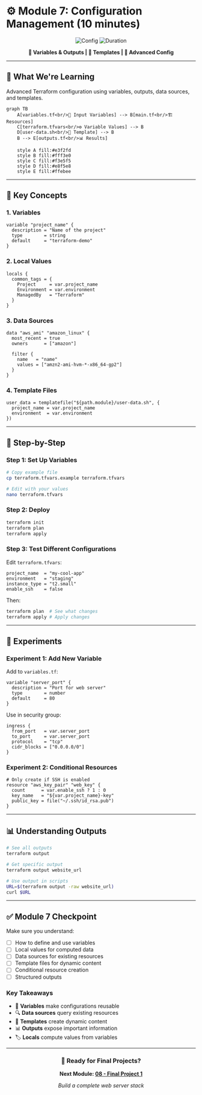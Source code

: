 # ⚙️ Module 7: Configuration Management (10 minutes)

<div align="center">

![Config](https://img.shields.io/badge/Module_7-Configuration-blue?style=for-the-badge&logo=gear&logoColor=white)
![Duration](https://img.shields.io/badge/Duration-10_Minutes-green?style=for-the-badge&logo=clock&logoColor=white)

**🎯 Variables & Outputs | 📝 Templates | 🔧 Advanced Config**

</div>

---

## 🎯 **What We're Learning**

Advanced Terraform configuration using variables, outputs, data sources, and templates.

```mermaid
graph TB
    A[variables.tf<br/>📝 Input Variables] --> B[main.tf<br/>🏗️ Resources]
    C[terraform.tfvars<br/>⚙️ Variable Values] --> B
    D[user-data.sh<br/>📄 Template] --> B
    B --> E[outputs.tf<br/>📊 Results]
    
    style A fill:#e3f2fd
    style B fill:#fff3e0
    style C fill:#f3e5f5
    style D fill:#e8f5e8
    style E fill:#ffebee
```

---

## 🔧 **Key Concepts**

### **1. Variables**
```hcl
variable "project_name" {
  description = "Name of the project"
  type        = string
  default     = "terraform-demo"
}
```

### **2. Local Values**
```hcl
locals {
  common_tags = {
    Project     = var.project_name
    Environment = var.environment
    ManagedBy   = "Terraform"
  }
}
```

### **3. Data Sources**
```hcl
data "aws_ami" "amazon_linux" {
  most_recent = true
  owners      = ["amazon"]
  
  filter {
    name   = "name"
    values = ["amzn2-ami-hvm-*-x86_64-gp2"]
  }
}
```

### **4. Template Files**
```hcl
user_data = templatefile("${path.module}/user-data.sh", {
  project_name = var.project_name
  environment  = var.environment
})
```

---

## 🚀 **Step-by-Step**

### **Step 1: Set Up Variables**
```bash
# Copy example file
cp terraform.tfvars.example terraform.tfvars

# Edit with your values
nano terraform.tfvars
```

### **Step 2: Deploy**
```bash
terraform init
terraform plan
terraform apply
```

### **Step 3: Test Different Configurations**
Edit `terraform.tfvars`:
```hcl
project_name  = "my-cool-app"
environment   = "staging"
instance_type = "t2.small"
enable_ssh    = false
```

Then:
```bash
terraform plan  # See what changes
terraform apply # Apply changes
```

---

## 🧪 **Experiments**

### **Experiment 1: Add New Variable**
Add to `variables.tf`:
```hcl
variable "server_port" {
  description = "Port for web server"
  type        = number
  default     = 80
}
```

Use in security group:
```hcl
ingress {
  from_port   = var.server_port
  to_port     = var.server_port
  protocol    = "tcp"
  cidr_blocks = ["0.0.0.0/0"]
}
```

### **Experiment 2: Conditional Resources**
```hcl
# Only create if SSH is enabled
resource "aws_key_pair" "web_key" {
  count      = var.enable_ssh ? 1 : 0
  key_name   = "${var.project_name}-key"
  public_key = file("~/.ssh/id_rsa.pub")
}
```

---

## 📊 **Understanding Outputs**

```bash
# See all outputs
terraform output

# Get specific output
terraform output website_url

# Use output in scripts
URL=$(terraform output -raw website_url)
curl $URL
```

---

## ✅ **Module 7 Checkpoint**

Make sure you understand:

- [ ] How to define and use variables
- [ ] Local values for computed data
- [ ] Data sources for existing resources
- [ ] Template files for dynamic content
- [ ] Conditional resource creation
- [ ] Structured outputs

### **Key Takeaways**
- 📝 **Variables** make configurations reusable
- 🔍 **Data sources** query existing resources
- 📄 **Templates** create dynamic content
- 📊 **Outputs** expose important information
- 🏷️ **Locals** compute values from variables

---

<div align="center">

### 🚀 **Ready for Final Projects?**

**Next Module: [08 - Final Project 1](../08-final-project-1/README.md)**

*Build a complete web server stack*

</div>
